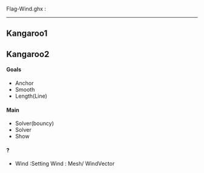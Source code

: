 

Flag-Wind.ghx :


---  

## Kangaroo1  


## Kangaroo2  

#### Goals  
- Anchor  
- Smooth  
- Length(Line)  

#### Main  
- Solver(bouncy)  
- Solver  
- Show

#### ?
- Wind :Setting Wind : Mesh/ WindVector
